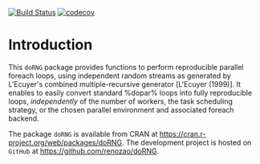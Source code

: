 [![Build Status](https://travis-ci.org/renozao/doRNG.png?branch=master)](https://travis-ci.org/renozao/doRNG)
[![codecov](https://codecov.io/gh/renozao/doRNG/branch/master/graph/badge.svg)](https://codecov.io/gh/renozao/doRNG)

# Introduction

This `doRNG` package provides functions to perform reproducible parallel foreach loops, 
using independent random streams as generated by L'Ecuyer's combined multiple-recursive generator [L'Ecuyer (1999)].
It enables to easily convert standard %dopar% loops into fully reproducible loops, _independently_ of the number of workers, 
the task scheduling strategy, or the chosen parallel environment and associated foreach backend.

The package `doRNG` is available from CRAN at https://cran.r-project.org/web/packages/doRNG.
The development project is hosted on `GitHub` at https://github.com/renozao/doRNG.
